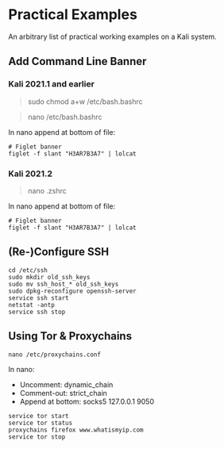 # Practical Examples

An arbitrary list of practical working examples on a Kali system.


## Add Command Line Banner

### Kali 2021.1 and earlier

>sudo chmod a+w /etc/bash.bashrc

>nano /etc/bash.bashrc

In nano append at bottom of file:
```
# Figlet banner
figlet -f slant "H3AR7B3A7" | lolcat
```

### Kali 2021.2

>nano .zshrc

In nano append at bottom of file:
```
# Figlet banner
figlet -f slant "H3AR7B3A7" | lolcat
```

## (Re-)Configure SSH
```
cd /etc/ssh
sudo mkdir old_ssh_keys
sudo mv ssh_host_* old_ssh_keys
sudo dpkg-reconfigure openssh-server
service ssh start
netstat -antp
service ssh stop
```

## Using Tor & Proxychains
```
nano /etc/proxychains.conf
```
In nano:
- Uncomment: dynamic_chain
- Comment-out: strict_chain
- Append at bottom: socks5  127.0.0.1 9050
```
service tor start
service tor status
proxychains firefox www.whatismyip.com
service tor stop
```


